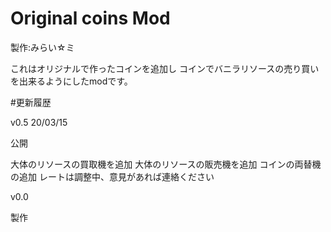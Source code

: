 # Original coins Mod

製作:みらい☆ミ

これはオリジナルで作ったコインを追加し
コインでバニラリソースの売り買いを出来るようにしたmodです。

#更新履歴

v0.5 20/03/15

公開

大体のリソースの買取機を追加
大体のリソースの販売機を追加
コインの両替機の追加
レートは調整中、意見があれば連絡ください

v0.0

製作
